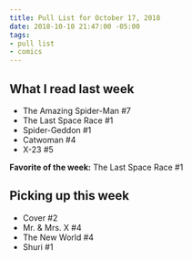 ```yaml
---
title: Pull List for October 17, 2018
date: 2018-10-10 21:47:00 -05:00
tags:
- pull list
- comics
---
```


## What I read last week

- The Amazing Spider-Man #7
- The Last Space Race #1
- Spider-Geddon #1
- Catwoman #4
- X-23 #5

**Favorite of the week:** The Last Space Race #1

## Picking up this week

- Cover #2
- Mr. & Mrs. X #4
- The New World #4
- Shuri #1